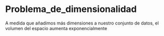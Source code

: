 # Problema_de_dimensionalidad
A medida que añadimos más dimensiones a nuestro conjunto de datos, el volumen del espacio aumenta exponencialmente
